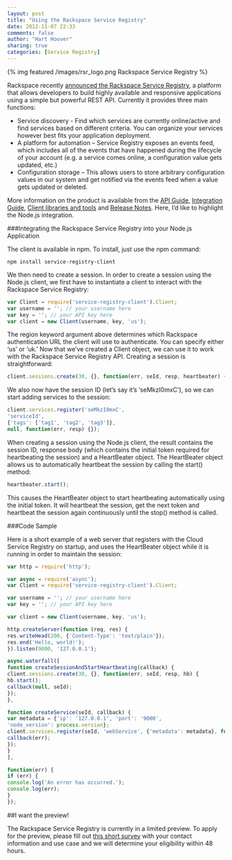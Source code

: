 ```yaml
---
layout: post
title: "Using the Rackspace Service Registry"
date: 2012-11-07 22:33
comments: false
author: "Hart Hoover"
sharing: true
categories: [Service Registry]
---
```

{% img featured /images/rsr_logo.png Rackspace Service Registry %}

Rackspace recently [announced the Rackspace Service Registry](http://www.rackspace.com/blog/keep-track-of-your-services-and-applications-with-the-new-rackspace-service-registry/), a platform that allows developers to build highly available and responsive applications using a simple but powerful REST API. Currently it provides three main functions:

* Service discovery -  Find which services are currently online/active and find services based on different criteria. You can organize your services however best fits your application deployment.
* A platform for automation – Service Registry exposes an events feed, which includes all of the events that have happened during the lifecycle of your account (e.g. a service comes online, a configuration value gets updated, etc.)
* Configuration storage – This allows users to store arbitrary configuration values in our system and get notified via the events feed when a value gets updated or deleted.
<!-- more -->
More information on the product is available from the [API Guide](http://docs.rackspace.com/rsr/api/v1.0/sr-devguide/content/overview.html), [Integration Guide](http://docs.rackspace.com/rsr/api/v1.0/sr-devguide/content/integration-instructions.html), [Client libraries and tools](http://docs.rackspace.com/rsr/api/v1.0/sr-devguide/content/client-libraries-and-tools.html) and [Release Notes](http://docs.rackspace.com/rsr/api/v1.0/sr-devguide/content/release-notes.html). Here, I’d like to highlight the Node.js integration.

###Integrating the Rackspace Service Registry into your Node.js Application

The client is available in npm. To install, just use the npm command:
```
npm install service-registry-client
```
We then need to create a session. In order to create a session using the Node.js client, we first have to instantiate a client to interact with the Rackspace Service Registry:
``` javascript
var Client = require('service-registry-client').Client;
var username = ''; // your username here
var key = ''; // your API key here
var client = new Client(username, key, 'us');
```
The region keyword argument above determines which Rackspace authentication URL the client will use to authenticate. You can specify either ‘us’ or ‘uk.’ Now that we’ve created a Client object, we can use it to work with the Rackspace Service Registry API. Creating a session is straightforward:
``` javascript
client.sessions.create(30, {}, function(err, seId, resp, heartbeater) {});
```
We also now have the session ID (let’s say it’s ‘seMkzI0mxC’), so we can start adding services to the session:
``` javascript
client.services.register('seMkzI0mxC',
'serviceId',
{'tags': ['tag1', 'tag2', 'tag3']},
null, function(err, resp) {});
```
When creating a session using the Node.js client, the result contains the session ID, response body (which contains the initial token required for heartbeating the session) and a HeartBeater object. The HeartBeater object allows us to automatically heartbeat the session by calling the start() method:
```javascript
heartbeater.start();
```
This causes the HeartBeater object to start heartbeating automatically using the initial token. It will heartbeat the session, get the next token and heartbeat the session again continuously until the stop() method is called.

###Code Sample

Here is a short example of a web server that registers with the Cloud Service Registry on startup, and uses the HeartBeater object while it is running in order to maintain the session:
``` javascript
var http = require('http');

var async = require('async');
var Client = require('service-registry-client').Client;

var username = ''; // your username here
var key = ''; // your API key here

var client = new Client(username, key, 'us');

http.createServer(function (req, res) {
res.writeHead(200, {'Content-Type': 'text/plain'});
res.end('Hello, world!');
}).listen(9000, '127.0.0.1');

async.waterfall([
function createSessionAndStartHeartbeating(callback) {
client.sessions.create(30, {}, function(err, seId, resp, hb) {
hb.start();
callback(null, seId);
});
},

function createService(seId, callback) {
var metadata = {'ip': '127.0.0.1', 'port': '9000',
'node_version': process.version};
client.services.register(seId, 'webService', {'metadata': metadata}, function(err, resp) {
callback(err);
});
}
],

function(err) {
if (err) {
console.log('An error has occurred.');
console.log(err);
}
});
```
##I want the preview!

The Rackspace Service Registry is currently in a limited preview. To apply for the preview, please fill out [this short survey](https://surveys.rackspace.com/Survey.aspx?s=f3d6e51580ab4510a564487fafdafdfd) with your contact information and use case and we will determine your eligibility within 48 hours.

